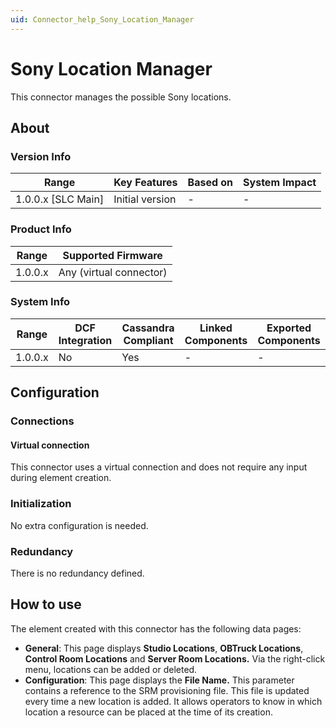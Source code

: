 ```yaml
---
uid: Connector_help_Sony_Location_Manager
---
```


# Sony Location Manager

This connector manages the possible Sony locations.

## About

### Version Info

| Range                | Key Features     | Based on     | System Impact     |
|----------------------|------------------|--------------|-------------------|
| 1.0.0.x [SLC Main]   | Initial version  | -            | -                 |

### Product Info

| Range     | Supported Firmware     |
|-----------|------------------------|
| 1.0.0.x   | Any (virtual connector)   |

### System Info

| Range     | DCF Integration     | Cassandra Compliant     | Linked Components     | Exported Components     |
|-----------|---------------------|-------------------------|-----------------------|-------------------------|
| 1.0.0.x   | No                  | Yes                     | -                     | -                       |

## Configuration

### Connections

#### Virtual connection

This connector uses a virtual connection and does not require any input during element creation.

### Initialization

No extra configuration is needed.

### Redundancy

There is no redundancy defined.

## How to use

The element created with this connector has the following data pages:

- **General**: This page displays **Studio Locations**, **OBTruck Locations**, **Control Room Locations** and **Server Room Locations.** Via the right-click menu, locations can be added or deleted.
- **Configuration**: This page displays the **File Name.** This parameter contains a reference to the SRM provisioning file. This file is updated every time a new location is added. It allows operators to know in which location a resource can be placed at the time of its creation.
